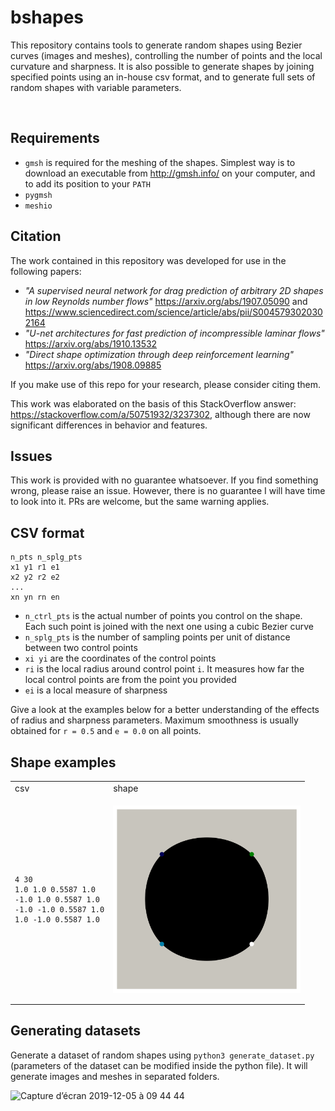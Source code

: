 # bshapes

This repository contains tools to generate random shapes using Bezier curves (images and meshes), controlling the number of points and the local curvature and sharpness. It is also possible to generate shapes by joining specified points using an in-house csv format, and to generate full sets of random shapes with variable parameters.

<p align="center">
  <img width="430" alt="" src="https://user-images.githubusercontent.com/44053700/70312990-0413ae80-1815-11ea-8bbd-2734fb81a668.png">
</p>

## Requirements

- ```gmsh``` is required for the meshing of the shapes. Simplest way is to download an executable from http://gmsh.info/ on your computer, and to add its position to your ```PATH```
- ```pygmsh```
- ```meshio```

## Citation

The work contained in this repository was developed for use in the following papers: 
- *"A supervised neural network for drag prediction of arbitrary 2D shapes in low Reynolds number flows"* https://arxiv.org/abs/1907.05090 and https://www.sciencedirect.com/science/article/abs/pii/S0045793020302164
- *"U-net architectures for fast prediction of incompressible laminar flows"* https://arxiv.org/abs/1910.13532
- *"Direct shape optimization through deep reinforcement learning"* https://arxiv.org/abs/1908.09885

If you make use of this repo for your research, please consider citing them.

This work was elaborated on the basis of this StackOverflow answer: https://stackoverflow.com/a/50751932/3237302, although there are now significant differences in behavior and features.

## Issues

This work is provided with no guarantee whatsoever.
If you find something wrong, please raise an issue. However, there is no guarantee I will have time to look into it.
PRs are welcome, but the same warning applies.

## CSV format

```
n_pts n_splg_pts
x1 y1 r1 e1
x2 y2 r2 e2
...
xn yn rn en
```

- ```n_ctrl_pts``` is the actual number of points you control on the shape. Each such point is joined with the next one using a cubic Bezier curve
- ```n_splg_pts``` is the number of sampling points per unit of distance between two control points
- ```xi yi``` are the coordinates of the control points
- ```ri``` is the local radius around control point ```i```. It measures how far the local control points are from the point you provided
- ```ei``` is a local measure of sharpness

Give a look at the examples below for a better understanding of the effects of radius and sharpness parameters. Maximum smoothness is usually obtained for ```r = 0.5``` and ```e = 0.0``` on all points.

## Shape examples

<table>
<tr>
<td> csv </td> <td> shape </td>
</tr>
<tr>
<td>

```
4 30
1.0 1.0 0.5587 1.0
-1.0 1.0 0.5587 1.0
-1.0 -1.0 0.5587 1.0
1.0 -1.0 0.5587 1.0
```
</td>
<td> <p align="center"> <img align="center" width="300" src="csv/cylinder.png"> </p>
</td>
</tr>
</table>
<!-- <p align="center"> -->
<!--   <img width="400" alt="" src="https://user-images.githubusercontent.com/44053700/70216021-03a8e400-173f-11ea-8a25-b2a5ee1867fa.png"> -->
<!--   <img width="400" alt="" src="https://user-images.githubusercontent.com/44053700/70216014-00155d00-173f-11ea-96fa-c1357e9f14ec.png"> -->
<!-- </p> -->

<!-- Increasing radius on top left, while decreasing it on bottom right: -->

<!-- ``` -->
<!-- 4 30 -->
<!-- 1.0 1.0 0.5587 1.0 -->
<!-- -1.0 1.0 1.0 1.0 -->
<!-- -1.0 -1.0 0.5587 1.0 -->
<!-- 1.0 -1.0 0.0 1.0 -->
<!-- ``` -->

<!-- <p align="center"> -->
<!--   <img width="400" alt="" src="https://user-images.githubusercontent.com/44053700/70216167-45d22580-173f-11ea-987b-8c7f3624bc6a.png">  -->
<!--   <img width="400" alt="" src="https://user-images.githubusercontent.com/44053700/70216198-55ea0500-173f-11ea-803d-b5ebe7363552.png"> -->
<!-- </p> -->

<!-- Making a sharp edge on bottom right: -->

<!-- ``` -->
<!-- 4 30 -->
<!-- 1.0 1.0 0.5587 1.0 -->
<!-- -1.0 1.0 0.5587 1.0 -->
<!-- -1.0 -1.0 0.5587 1.0 -->
<!-- 1.0 -1.0 0.5587 0.0 -->
<!-- ``` -->

<!-- <p align="center"> -->
<!--   <img width="400" alt="" src="https://user-images.githubusercontent.com/44053700/70215840-a4e36a80-173e-11ea-9300-30b6bd9b6299.png">  -->
<!--   <img width="400" alt="" src="https://user-images.githubusercontent.com/44053700/70215882-bdec1b80-173e-11ea-8a1c-a492b8a98ce3.png"> -->
<!-- </p> -->

<!-- ## Random shape -->

<!-- Generated using ```python3 generate_shape_random.py```: -->

<!-- ``` -->
<!-- 10 10 -->
<!-- -0.22344386973718572 -0.11579347020968898 0.5 1.0 -->
<!-- -1.086703349116176 0.056471511909076864 0.5 1.0 -->
<!-- 0.33918645130375696 -0.6285322803621614 0.5 1.0 -->
<!-- 0.09673486000147186 0.020665843303720587 0.5 1.0 -->
<!-- 0.7184144807034846 0.07933772977561572 0.5 1.0 -->
<!-- 0.658776975915066 -0.5602669680651731 0.5 1.0 -->
<!-- -0.5629917814532847 0.37355108023884465 0.5 1.0 -->
<!-- -0.5526944074292542 0.6349363861837116 0.5 1.0 -->
<!-- 0.44487187686581814 -0.19528679943835178 0.5 1.0 -->
<!-- 0.16784876294630274 0.3349169666644063 0.5 1.0 -->
<!-- ``` -->

<!-- <p align="center"> -->
<!--   <img width="400" alt="" src="https://user-images.githubusercontent.com/44053700/69552201-598ec680-0f9e-11ea-941d-747dda258a97.png">  -->
<!--   <img width="400" alt="" src="https://user-images.githubusercontent.com/44053700/69552144-3d8b2500-0f9e-11ea-91e2-03dd8127c7d4.png"> -->
<!-- </p> -->

<!-- ## Shape generated from file -->

<!-- Generated using ```python3 generate_shape_from_file.py myfile.csv```: -->

<!-- ``` -->
<!-- 4 30 -->
<!-- -1.0 0.0 0.5 1.0 -->
<!-- 0.0 0.1 0.5 1.0 -->
<!-- 1.0 0.0 0.5 1.0 -->
<!-- -0.5 0.4 0.5 1.0 -->
<!-- ``` -->

<!-- <p align="center"> -->
<!--   <img width="400" alt="" src="https://user-images.githubusercontent.com/44053700/69552480-d0c45a80-0f9e-11ea-90b4-811aafc39dcd.png">  -->
<!--   <img width="400" alt="" src="https://user-images.githubusercontent.com/44053700/69552712-357fb500-0f9f-11ea-8008-2277b9cd6a60.png"> -->
<!-- </p> -->

## Generating datasets

Generate a dataset of random shapes using ```python3 generate_dataset.py``` (parameters of the dataset can be modified inside the python file). It will generate images and meshes in separated folders.

<img width="1014" alt="Capture d’écran 2019-12-05 à 09 44 44" src="https://user-images.githubusercontent.com/44053700/70218754-e4608580-1743-11ea-9dd4-f1520178daf8.png">

